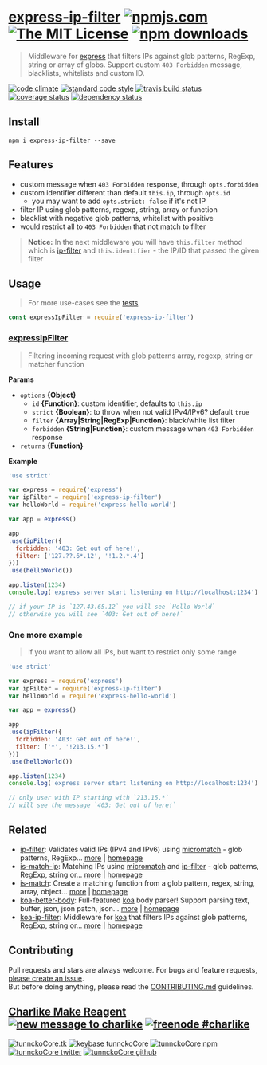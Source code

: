 # [express-ip-filter][author-www-url] [![npmjs.com][npmjs-img]][npmjs-url] [![The MIT License][license-img]][license-url] [![npm downloads][downloads-img]][downloads-url] 

> Middleware for [express][] that filters IPs against glob patterns, RegExp, string or array of globs. Support custom `403 Forbidden` message, blacklists, whitelists and custom ID.

[![code climate][codeclimate-img]][codeclimate-url] [![standard code style][standard-img]][standard-url] [![travis build status][travis-img]][travis-url] [![coverage status][coveralls-img]][coveralls-url] [![dependency status][david-img]][david-url]

## Install

```
npm i express-ip-filter --save
```

## Features
- custom message when `403 Forbidden` response, through `opts.forbidden`
- custom identifier different than default `this.ip`, through `opts.id`
  + you may want to add `opts.strict: false` if it's not IP
- filter IP using glob patterns, regexp, string, array or function
- blacklist with negative glob patterns, whitelist with positive
- would restrict all to `403 Forbidden` that not match to filter

> **Notice:** In the next middleware you will have `this.filter` method which is [ip-filter][]
> and `this.identifier` - the IP/ID that passed the given filter

## Usage
> For more use-cases see the [tests](./test.js)

```js
const expressIpFilter = require('express-ip-filter')
```

### [expressIpFilter](index.js#L51)
> Filtering incoming request with glob patterns array, regexp, string or matcher function

**Params**

* `options` **{Object}**  
  - `id` **{Function}**: custom identifier, defaults to `this.ip`
  - `strict` **{Boolean}**: to throw when not valid IPv4/IPv6? default `true`
  - `filter` **{Array|String|RegExp|Function}**: black/white list filter
  - `forbidden` **{String|Function}**: custom message when `403 Forbidden` response
* `returns` **{Function}**  

**Example**

```js
'use strict'

var express = require('express')
var ipFilter = require('express-ip-filter')
var helloWorld = require('express-hello-world')

var app = express()

app
.use(ipFilter({
  forbidden: '403: Get out of here!',
  filter: ['127.??.6*.12', '!1.2.*.4']
}))
.use(helloWorld())

app.listen(1234)
console.log('express server start listening on http://localhost:1234')

// if your IP is `127.43.65.12` you will see `Hello World`
// otherwise you will see `403: Get out of here!`
```

### One more example
> If you want to allow all IPs, but want to restrict only some range

```js
'use strict'

var express = require('express')
var ipFilter = require('express-ip-filter')
var helloWorld = require('express-hello-world')

var app = express()

app
.use(ipFilter({
  forbidden: '403: Get out of here!',
  filter: ['*', '!213.15.*']
}))
.use(helloWorld())

app.listen(1234)
console.log('express server start listening on http://localhost:1234')

// only user with IP starting with `213.15.*` 
// will see the message `403: Get out of here!`
```

## Related
- [ip-filter](https://www.npmjs.com/package/ip-filter): Validates valid IPs (IPv4 and IPv6) using [micromatch][] - glob patterns, RegExp… [more](https://github.com/tunnckocore/ip-filter#readme) | [homepage](https://github.com/tunnckocore/ip-filter#readme "Validates valid IPs (IPv4 and IPv6) using [micromatch][] - glob patterns, RegExp, string or array of globs. If match returns the IP, otherwise null.")
- [is-match-ip](https://www.npmjs.com/package/is-match-ip): Matching IPs using [micromatch][] and [ip-filter][] - glob patterns, RegExp, string or… [more](https://github.com/tunnckocore/is-match-ip#readme) | [homepage](https://github.com/tunnckocore/is-match-ip#readme "Matching IPs using [micromatch][] and [ip-filter][] - glob patterns, RegExp, string or array of globs. Returns matcher function.")
- [is-match](https://www.npmjs.com/package/is-match): Create a matching function from a glob pattern, regex, string, array, object… [more](https://github.com/jonschlinkert/is-match) | [homepage](https://github.com/jonschlinkert/is-match "Create a matching function from a glob pattern, regex, string, array, object or function.")
- [koa-better-body](https://www.npmjs.com/package/koa-better-body): Full-featured [koa][] body parser! Support parsing text, buffer, json, json patch, json… [more](https://github.com/tunnckocore/koa-better-body#readme) | [homepage](https://github.com/tunnckocore/koa-better-body#readme "Full-featured [koa][] body parser! Support parsing text, buffer, json, json patch, json api, csp-report, multipart, form and urlencoded bodies. Works for koa@1, koa@2 and will work for koa@3.")
- [koa-ip-filter](https://www.npmjs.com/package/koa-ip-filter): Middleware for [koa][] that filters IPs against glob patterns, RegExp, string or… [more](https://github.com/tunnckocore/koa-ip-filter#readme) | [homepage](https://github.com/tunnckocore/koa-ip-filter#readme "Middleware for [koa][] that filters IPs against glob patterns, RegExp, string or array of globs. Support custom `403 Forbidden` message and custom ID.")

## Contributing
Pull requests and stars are always welcome. For bugs and feature requests, [please create an issue](https://github.com/tunnckoCore/express-ip-filter/issues/new).  
But before doing anything, please read the [CONTRIBUTING.md](./CONTRIBUTING.md) guidelines.

## [Charlike Make Reagent](http://j.mp/1stW47C) [![new message to charlike][new-message-img]][new-message-url] [![freenode #charlike][freenode-img]][freenode-url]

[![tunnckoCore.tk][author-www-img]][author-www-url] [![keybase tunnckoCore][keybase-img]][keybase-url] [![tunnckoCore npm][author-npm-img]][author-npm-url] [![tunnckoCore twitter][author-twitter-img]][author-twitter-url] [![tunnckoCore github][author-github-img]][author-github-url]

[express]: http://expressjs.com/
[ip-filter]: https://github.com/tunnckocore/ip-filter
[koa]: https://github.com/koajs/koa
[micromatch]: https://github.com/jonschlinkert/micromatch

[npmjs-url]: https://www.npmjs.com/package/express-ip-filter
[npmjs-img]: https://img.shields.io/npm/v/express-ip-filter.svg?label=express-ip-filter

[license-url]: https://github.com/tunnckoCore/express-ip-filter/blob/master/LICENSE
[license-img]: https://img.shields.io/npm/l/express-ip-filter.svg

[downloads-url]: https://www.npmjs.com/package/express-ip-filter
[downloads-img]: https://img.shields.io/npm/dm/express-ip-filter.svg

[codeclimate-url]: https://codeclimate.com/github/tunnckoCore/express-ip-filter
[codeclimate-img]: https://img.shields.io/codeclimate/github/tunnckoCore/express-ip-filter.svg

[travis-url]: https://travis-ci.org/tunnckoCore/express-ip-filter
[travis-img]: https://img.shields.io/travis/tunnckoCore/express-ip-filter/master.svg

[coveralls-url]: https://coveralls.io/r/tunnckoCore/express-ip-filter
[coveralls-img]: https://img.shields.io/coveralls/tunnckoCore/express-ip-filter.svg

[david-url]: https://david-dm.org/tunnckoCore/express-ip-filter
[david-img]: https://img.shields.io/david/tunnckoCore/express-ip-filter.svg

[standard-url]: https://github.com/feross/standard
[standard-img]: https://img.shields.io/badge/code%20style-standard-brightgreen.svg

[author-www-url]: http://www.tunnckocore.tk
[author-www-img]: https://img.shields.io/badge/www-tunnckocore.tk-fe7d37.svg

[keybase-url]: https://keybase.io/tunnckocore
[keybase-img]: https://img.shields.io/badge/keybase-tunnckocore-8a7967.svg

[author-npm-url]: https://www.npmjs.com/~tunnckocore
[author-npm-img]: https://img.shields.io/badge/npm-~tunnckocore-cb3837.svg

[author-twitter-url]: https://twitter.com/tunnckoCore
[author-twitter-img]: https://img.shields.io/badge/twitter-@tunnckoCore-55acee.svg

[author-github-url]: https://github.com/tunnckoCore
[author-github-img]: https://img.shields.io/badge/github-@tunnckoCore-4183c4.svg

[freenode-url]: http://webchat.freenode.net/?channels=charlike
[freenode-img]: https://img.shields.io/badge/freenode-%23charlike-5654a4.svg

[new-message-url]: https://github.com/tunnckoCore/ama
[new-message-img]: https://img.shields.io/badge/ask%20me-anything-green.svg

